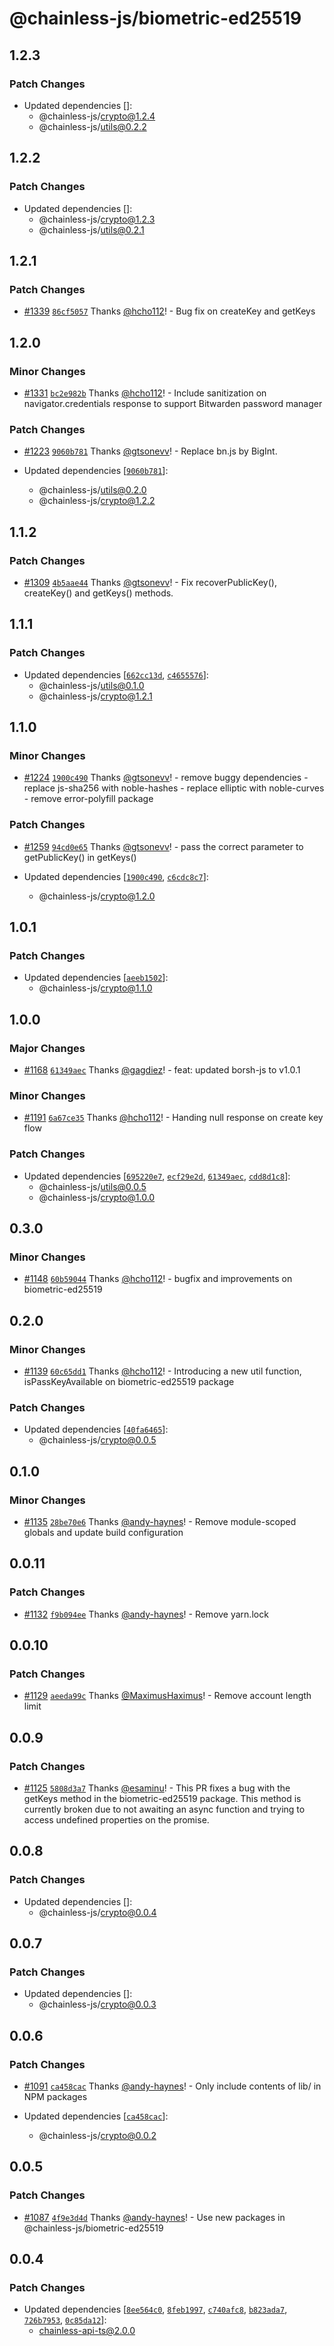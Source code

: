 # @chainless-js/biometric-ed25519

## 1.2.3

### Patch Changes

- Updated dependencies []:
  - @chainless-js/crypto@1.2.4
  - @chainless-js/utils@0.2.2

## 1.2.2

### Patch Changes

- Updated dependencies []:
  - @chainless-js/crypto@1.2.3
  - @chainless-js/utils@0.2.1

## 1.2.1

### Patch Changes

- [#1339](https://github.com/wulianapp/chainless-api-ts/pull/1339) [`86cf5057`](https://github.com/wulianapp/chainless-api-ts/commit/86cf5057516e9709273fe3cb23681bc4a6df1862) Thanks [@hcho112](https://github.com/hcho112)! - Bug fix on createKey and getKeys

## 1.2.0

### Minor Changes

- [#1331](https://github.com/wulianapp/chainless-api-ts/pull/1331) [`bc2e982b`](https://github.com/wulianapp/chainless-api-ts/commit/bc2e982b35a6777c33675a1502a40404c9dd9df2) Thanks [@hcho112](https://github.com/hcho112)! - Include sanitization on navigator.credentials response to support Bitwarden password manager

### Patch Changes

- [#1223](https://github.com/wulianapp/chainless-api-ts/pull/1223) [`9060b781`](https://github.com/wulianapp/chainless-api-ts/commit/9060b7811668d71bdf21170273a42842c3691f9b) Thanks [@gtsonevv](https://github.com/gtsonevv)! - Replace bn.js by BigInt.

- Updated dependencies [[`9060b781`](https://github.com/wulianapp/chainless-api-ts/commit/9060b7811668d71bdf21170273a42842c3691f9b)]:
  - @chainless-js/utils@0.2.0
  - @chainless-js/crypto@1.2.2

## 1.1.2

### Patch Changes

- [#1309](https://github.com/wulianapp/chainless-api-ts/pull/1309) [`4b5aae44`](https://github.com/wulianapp/chainless-api-ts/commit/4b5aae441fc3c10a5a3bf4d559ed2867c5e9abf1) Thanks [@gtsonevv](https://github.com/gtsonevv)! - Fix recoverPublicKey(), createKey() and getKeys() methods.

## 1.1.1

### Patch Changes

- Updated dependencies [[`662cc13d`](https://github.com/wulianapp/chainless-api-ts/commit/662cc13d7961c3bdabed3ad51b1c57958739a3e6), [`c4655576`](https://github.com/wulianapp/chainless-api-ts/commit/c4655576bacb1d8b85030dca5b9443649621c8ee)]:
  - @chainless-js/utils@0.1.0
  - @chainless-js/crypto@1.2.1

## 1.1.0

### Minor Changes

- [#1224](https://github.com/wulianapp/chainless-api-ts/pull/1224) [`1900c490`](https://github.com/wulianapp/chainless-api-ts/commit/1900c49060c3ea8279448cead7347049a23f421f) Thanks [@gtsonevv](https://github.com/gtsonevv)! - remove buggy dependencies - replace js-sha256 with noble-hashes - replace elliptic with noble-curves - remove error-polyfill package

### Patch Changes

- [#1259](https://github.com/wulianapp/chainless-api-ts/pull/1259) [`94cd0e65`](https://github.com/wulianapp/chainless-api-ts/commit/94cd0e6511750beba87b823a1b87bf89f51ad7eb) Thanks [@gtsonevv](https://github.com/gtsonevv)! - pass the correct parameter to getPublicKey() in getKeys()

- Updated dependencies [[`1900c490`](https://github.com/wulianapp/chainless-api-ts/commit/1900c49060c3ea8279448cead7347049a23f421f), [`c6cdc8c7`](https://github.com/wulianapp/chainless-api-ts/commit/c6cdc8c724a6dd53114cc5f53fd58e57cea86b78)]:
  - @chainless-js/crypto@1.2.0

## 1.0.1

### Patch Changes

- Updated dependencies [[`aeeb1502`](https://github.com/wulianapp/chainless-api-ts/commit/aeeb15022a1c1deb99114eba0473739b0998fc50)]:
  - @chainless-js/crypto@1.1.0

## 1.0.0

### Major Changes

- [#1168](https://github.com/wulianapp/chainless-api-ts/pull/1168) [`61349aec`](https://github.com/wulianapp/chainless-api-ts/commit/61349aeca3af830f702b24654e0f13cd428192d8) Thanks [@gagdiez](https://github.com/gagdiez)! - feat: updated borsh-js to v1.0.1

### Minor Changes

- [#1191](https://github.com/wulianapp/chainless-api-ts/pull/1191) [`6a67ce35`](https://github.com/wulianapp/chainless-api-ts/commit/6a67ce35a688c6cfa4105adf0e3b06fff19f0892) Thanks [@hcho112](https://github.com/hcho112)! - Handing null response on create key flow

### Patch Changes

- Updated dependencies [[`695220e7`](https://github.com/wulianapp/chainless-api-ts/commit/695220e75bc43834a7700cfc5491a7eebd324947), [`ecf29e2d`](https://github.com/wulianapp/chainless-api-ts/commit/ecf29e2d56611a7773c79d5bb5bd20c8b7e738ea), [`61349aec`](https://github.com/wulianapp/chainless-api-ts/commit/61349aeca3af830f702b24654e0f13cd428192d8), [`cdd8d1c8`](https://github.com/wulianapp/chainless-api-ts/commit/cdd8d1c8c37db641bd995b2c470ad0b4fdddb93f)]:
  - @chainless-js/utils@0.0.5
  - @chainless-js/crypto@1.0.0

## 0.3.0

### Minor Changes

- [#1148](https://github.com/wulianapp/chainless-api-ts/pull/1148) [`60b59044`](https://github.com/wulianapp/chainless-api-ts/commit/60b5904439fff25fab0cebed0b9b041938890964) Thanks [@hcho112](https://github.com/hcho112)! - bugfix and improvements on biometric-ed25519

## 0.2.0

### Minor Changes

- [#1139](https://github.com/wulianapp/chainless-api-ts/pull/1139) [`60c65dd1`](https://github.com/wulianapp/chainless-api-ts/commit/60c65dd1b8609551c270a5d53b9f70970aa1bcd8) Thanks [@hcho112](https://github.com/hcho112)! - Introducing a new util function, isPassKeyAvailable on biometric-ed25519 package

### Patch Changes

- Updated dependencies [[`40fa6465`](https://github.com/wulianapp/chainless-api-ts/commit/40fa64654fdaf3b463122c35521a6f72282974f2)]:
  - @chainless-js/crypto@0.0.5

## 0.1.0

### Minor Changes

- [#1135](https://github.com/wulianapp/chainless-api-ts/pull/1135) [`28be70e6`](https://github.com/wulianapp/chainless-api-ts/commit/28be70e6d69aa807bde82eaee2ea8b3bda3d3f95) Thanks [@andy-haynes](https://github.com/andy-haynes)! - Remove module-scoped globals and update build configuration

## 0.0.11

### Patch Changes

- [#1132](https://github.com/wulianapp/chainless-api-ts/pull/1132) [`f9b094ee`](https://github.com/wulianapp/chainless-api-ts/commit/f9b094ee37b2ecee046ee5d6a8a4866ed580d8de) Thanks [@andy-haynes](https://github.com/andy-haynes)! - Remove yarn.lock

## 0.0.10

### Patch Changes

- [#1129](https://github.com/wulianapp/chainless-api-ts/pull/1129) [`aeeda99c`](https://github.com/wulianapp/chainless-api-ts/commit/aeeda99c435f95d1bd26046a3f480e84a8945c88) Thanks [@MaximusHaximus](https://github.com/MaximusHaximus)! - Remove account length limit

## 0.0.9

### Patch Changes

- [#1125](https://github.com/wulianapp/chainless-api-ts/pull/1125) [`5808d3a7`](https://github.com/wulianapp/chainless-api-ts/commit/5808d3a7cad6ebfe19e2e249eebca8387b9d7495) Thanks [@esaminu](https://github.com/esaminu)! - This PR fixes a bug with the getKeys method in the biometric-ed25519 package. This method is currently broken due to not awaiting an async function and trying to access undefined properties on the promise.

## 0.0.8

### Patch Changes

- Updated dependencies []:
  - @chainless-js/crypto@0.0.4

## 0.0.7

### Patch Changes

- Updated dependencies []:
  - @chainless-js/crypto@0.0.3

## 0.0.6

### Patch Changes

- [#1091](https://github.com/wulianapp/chainless-api-ts/pull/1091) [`ca458cac`](https://github.com/wulianapp/chainless-api-ts/commit/ca458cac683fab614b77eb5daa160e03b0640350) Thanks [@andy-haynes](https://github.com/andy-haynes)! - Only include contents of lib/ in NPM packages

- Updated dependencies [[`ca458cac`](https://github.com/wulianapp/chainless-api-ts/commit/ca458cac683fab614b77eb5daa160e03b0640350)]:
  - @chainless-js/crypto@0.0.2

## 0.0.5

### Patch Changes

- [#1087](https://github.com/wulianapp/chainless-api-ts/pull/1087) [`4f9e3d4d`](https://github.com/wulianapp/chainless-api-ts/commit/4f9e3d4d978adc4a073e0ae2cdba69c3e1600201) Thanks [@andy-haynes](https://github.com/andy-haynes)! - Use new packages in @chainless-js/biometric-ed25519

## 0.0.4

### Patch Changes

- Updated dependencies [[`8ee564c0`](https://github.com/wulianapp/chainless-api-ts/commit/8ee564c0f4786e3c9281892c73761bd6a9205074), [`8feb1997`](https://github.com/wulianapp/chainless-api-ts/commit/8feb199733a770b25b63b0bbc7d79fc8b0b1683c), [`c740afc8`](https://github.com/wulianapp/chainless-api-ts/commit/c740afc897208d26165c4f8b2aae6db70694e70b), [`b823ada7`](https://github.com/wulianapp/chainless-api-ts/commit/b823ada740e64a45d4b9671fab791968b51de61a), [`726b7953`](https://github.com/wulianapp/chainless-api-ts/commit/726b795312230357aa2bb8a8db8a217a0f18a663), [`0c85da12`](https://github.com/wulianapp/chainless-api-ts/commit/0c85da123473017683b2a53f83652938488dd086)]:
  - chainless-api-ts@2.0.0
